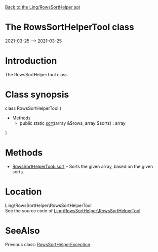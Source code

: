 [Back to the Ling/RowsSortHelper api](https://github.com/lingtalfi/RowsSortHelper/blob/master/doc/api/Ling/RowsSortHelper.md)



The RowsSortHelperTool class
================
2021-03-25 --> 2021-03-25






Introduction
============

The RowsSortHelperTool class.



Class synopsis
==============


class <span class="pl-k">RowsSortHelperTool</span>  {

- Methods
    - public static [sort](https://github.com/lingtalfi/RowsSortHelper/blob/master/doc/api/Ling/RowsSortHelper/RowsSortHelperTool/sort.md)(array &$rows, array $sorts) : array

}






Methods
==============

- [RowsSortHelperTool::sort](https://github.com/lingtalfi/RowsSortHelper/blob/master/doc/api/Ling/RowsSortHelper/RowsSortHelperTool/sort.md) &ndash; Sorts the given array, based on the given sorts.





Location
=============
Ling\RowsSortHelper\RowsSortHelperTool<br>
See the source code of [Ling\RowsSortHelper\RowsSortHelperTool](https://github.com/lingtalfi/RowsSortHelper/blob/master/RowsSortHelperTool.php)



SeeAlso
==============
Previous class: [RowsSortHelperException](https://github.com/lingtalfi/RowsSortHelper/blob/master/doc/api/Ling/RowsSortHelper/Exception/RowsSortHelperException.md)<br>
